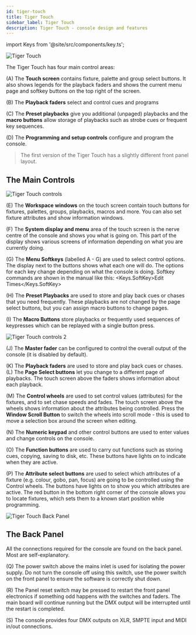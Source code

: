 ```yaml
---
id: tiger-touch
title: Tiger Touch
sidebar_label: Tiger Touch
description: Tiger Touch - console design and features
---
```


import Keys from '@site/src/components/key.ts';

![Tiger Touch](/docs/images/Tiger-Touch.png)

The Tiger Touch has four main control areas:

\(A\) The **Touch screen** contains fixture, palette and group select buttons.
It also shows legends for the playback faders and shows the current menu
page and softkey buttons on the top right of the screen.

\(B\) The **Playback faders** select and control cues and programs

\(C\) The **Preset playbacks** give you additional (unpaged) playbacks and the
**macro buttons** allow storage of playbacks such as strobe cues or frequent key sequences.

\(D\) The **Programming and setup controls** configure and program the
console.

> The first version of the Tiger Touch has a slightly different
front panel layout.


## The Main Controls

![Tiger Touch controls](/docs/images/Tiger-Touch-controls.png)

\(E\) The **Workspace windows** on the touch screen contain touch buttons for
fixtures, palettes, groups, playbacks, macros and more. You can also set
fixture attributes and show information windows.

\(F\) The **System display and menu** area of the touch screen is the nerve
centre of the console and shows you what is going on. This part of the
display shows various screens of information depending on what you are
currently doing.

\(G\) The **Menu Softkeys** (labelled A - G) are used to select control
options. The display next to the buttons shows what each one will do.
The options for each key change depending on what the console is doing.
Softkey commands are shown in the manual like this:
<Keys.SoftKey>Edit Times</Keys.SoftKey>

\(H\) The **Preset Playbacks** are used to store and play back cues or chases
that you need frequently. These playbacks are not changed by the page
select buttons, but you can assign macro buttons to change pages.

\(I\) The **Macro Buttons** store playbacks or frequently used sequences of keypresses
which can be replayed with a single button press.

![Tiger Touch controls 2](/docs/images/Tiger-Touch-controls-2.png)

\(J\) The **Master fader** can be configured to control the overall output of the console
(it is disabled by default).

\(K\) The **Playback faders** are used to store and play back cues or chases.
\(L\) The **Page Select buttons** let you change to a different page of
playbacks. The touch screen above the faders shows information about
each playback.

\(M\) The **Control wheels** are used to set control values (attributes) for
the fixtures, and to set chase speeds and fades. The touch screen above
the wheels shows information about the attributes being controlled.
Press the **Window Scroll Button** to switch the wheels into scroll mode - this is 
used to move a selection box around the screen when editing.

\(N\) The **Numeric keypad** and other control buttons are used to enter
values and change controls on the console.

\(O\) The **Function buttons** are used to carry out functions such as
storing cues, copying, saving to disk, etc. These buttons have lights on
to indicate when they are active.

\(P\) The **Attribute select buttons** are used to select which attributes of
a fixture (e.g. colour, gobo, pan, focus) are going to be controlled
using the Control wheels. The buttons have lights on to show you which
attributes are active. The red button in the bottom right corner of the console allows you to locate
fixtures, which sets them to a known start position while programming.

![Tiger Touch Back Panel](/docs/images/Tiger-Touch-Back-Panel.png)

## The Back Panel

All the connections required for the console are found on the back
panel. Most are self-explanatory.

\(Q\) The power switch above the mains inlet is used for isolating the
    power supply. Do not turn the console off using this switch, use the power
	switch on the front panel to ensure the software is correctly shut down.

\(R\) The Panel reset switch may be pressed to restart the front panel
    electronics if something odd happens with the switches and faders.
    The main board will continue running but the DMX output will be
    interrupted until the restart is completed.

\(S\) The console provides four DMX outputs on XLR, SMPTE input and MIDI in/out connections.
